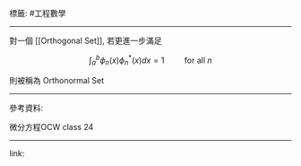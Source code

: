 標籤: #工程數學 

---

對一個 [[Orthogonal Set]], 若更進一步滿足

$$\int_a^b \phi_n (x) \phi_n^*(x)dx = 1 \qquad \text{ for all } n$$

則被稱為 Orthonormal Set

---

參考資料:

微分方程OCW class 24

---

link:

